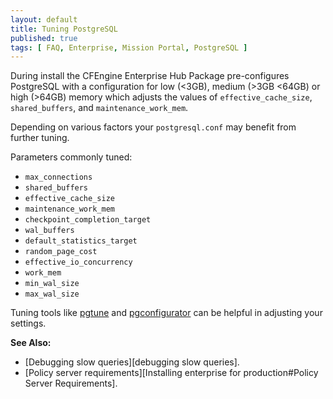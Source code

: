 ```yaml
---
layout: default
title: Tuning PostgreSQL
published: true
tags: [ FAQ, Enterprise, Mission Portal, PostgreSQL ]
---
```


During install the CFEngine Enterprise Hub Package pre-configures PostgreSQL with a configuration for low (<3GB), medium (>3GB <64GB) or high (>64GB) memory which adjusts the values of `effective_cache_size`, `shared_buffers`, and `maintenance_work_mem`.

Depending on various factors your `postgresql.conf` may benefit from further tuning.

Parameters commonly tuned:
- `max_connections`
- `shared_buffers`
- `effective_cache_size`
- `maintenance_work_mem`
- `checkpoint_completion_target`
- `wal_buffers`
- `default_statistics_target`
- `random_page_cost`
- `effective_io_concurrency`
- `work_mem`
- `min_wal_size`
- `max_wal_size`

Tuning tools like [pgtune](https://github.com/kofemann/pgtune) and [pgconfigurator](https://www.cybertec-postgresql.com/en/products/pgconfigurator/) can be helpful in adjusting your settings.

**See Also:**

- [Debugging slow queries][debugging slow queries].
- [Policy server requirements][Installing enterprise for production#Policy Server Requirements].
